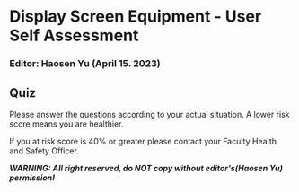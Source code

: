 # Display Screen Equipment - User Self Assessment

### Editor: Haosen Yu (April 15. 2023)

## Quiz

Please answer the questions according to your actual situation. A lower risk score means you are healthier.

If you at risk score is 40% or greater please contact your Faculty Health and Safety Officer. 



***WARNING: All right reserved, do NOT copy without editor's(Haosen Yu) permission!***
